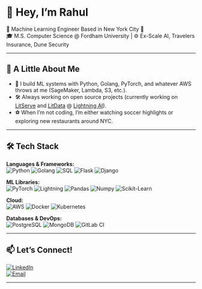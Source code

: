 # 👋 Hey, I’m Rahul

🚀 Machine Learning Engineer Based in New York City 🗽<br>
🎓 M.S. Computer Science @ Fordham University | ⚙️ Ex-Scale AI, Travelers Insurance, Dune Security

---

## 🌱 A Little About Me
- 🧰 I build ML systems with Python, Golang, PyTorch, and whatever AWS throws at me (SageMaker, Lambda, S3, etc.).
- 🛠️ Always working on open source projects (currently working on [LitServe](https://github.com/Lightning-AI/LitServe) and [LitData](https://github.com/Lightning-AI/LitData) @ [Lightning AI](https://github.com/Lightning-AI)).
- ⚽ When I’m not coding, I’m either watching soccer highlights or exploring new restaurants around NYC.
---

## 🛠️ Tech Stack

**Languages & Frameworks:**  
![Python](https://img.shields.io/badge/Python-333?style=flat&logo=python)
![Golang](https://img.shields.io/badge/Go-333?style=flat&logo=go)
![SQL](https://img.shields.io/badge/SQL-333?style=flat&logo=postgresql)
![Flask](https://img.shields.io/badge/Flask-333?style=flat&logo=flask)
![Django](https://img.shields.io/badge/Django-333?style=flat&logo=django)

**ML Libraries:** <br>
![PyTorch](https://img.shields.io/badge/PyTorch-333?style=flat&logo=pytorch)
![Lightning](https://img.shields.io/badge/-Lightning-792ee5?logo=pytorchlightning&logoColor=white)
![Pandas](https://img.shields.io/badge/Pandas-333?style=flat&logo=pandas)
![Numpy](https://img.shields.io/badge/Numpy-333?style=flat&logo=numpy)
![Scikit-Learn](https://img.shields.io/badge/scikit--learn-F7931E?style=flat-square&logo=scikit-learn&logoColor=white)


**Cloud:**  
![AWS](https://img.shields.io/badge/AWS-333?style=flat&logo=amazonaws)
![Docker](https://img.shields.io/badge/Docker-333?style=flat&logo=docker)
![Kubernetes](https://img.shields.io/badge/Kubernetes-333?style=flat&logo=kubernetes)

**Databases & DevOps:**  
![PostgreSQL](https://img.shields.io/badge/PostgreSQL-333?style=flat&logo=postgresql)
![MongoDB](https://img.shields.io/badge/MongoDB-333?style=flat&logo=mongodb)
![GitLab CI](https://img.shields.io/badge/GitLab_CI/CD-333?style=flat&logo=gitlab)

---

## 📫 Let’s Connect!

[![LinkedIn](https://img.shields.io/badge/-LinkedIn-0A66C2?style=flat&logo=linkedin&logoColor=white)](https://linkedin.com/in/kumarrah)  
[![Email](https://img.shields.io/badge/-Gmail-D14836?style=flat&logo=gmail&logoColor=white)](mailto:kumarrah2002@gmail.com)

---

